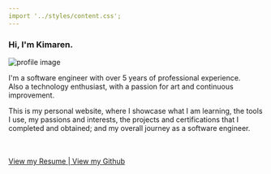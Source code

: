 ```yaml
---
import '../styles/content.css';
---
```


<div class="content">
    <h3>Hi, I'm  <span class="name">Kimaren</span>.</h3>
    <div><img id="profileImage" src="/profile2.png" alt="profile image" /></div>
    <p>I'm a software engineer with over 5 years of professional experience.</br>Also a technology enthusiast, with a passion for art and continuous improvement.</p>
    <p>This is my personal website, where I showcase what I am learning, the tools I use, my passions and interests, the projects and certifications that I completed and obtained; and my overall journey as a software engineer.</p>
    </br>
    </br>
    <span class="home_links"><a href="/CVOfKimarenNaidoo_2025-04-05.pdf" target="_blank">View my Resume  </a>|<a href="https://github.com/KimarenNaidoo" target="_blank">  View my Github</a></span>
</div>


